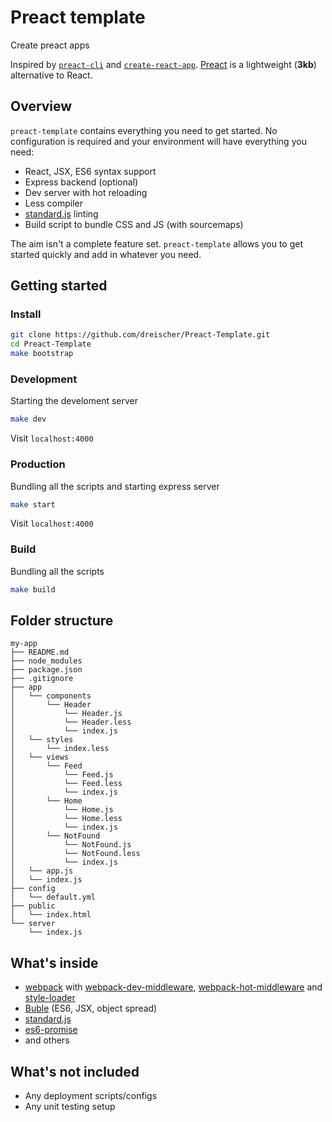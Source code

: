 # Preact template
Create preact apps

Inspired by [`preact-cli`](https://github.com/developit/preact-cli) and [`create-react-app`](https://github.com/facebookincubator/create-react-app/).  [Preact](https://github.com/developit/preact) is a lightweight (**3kb**) alternative to React.

## Overview
`preact-template` contains everything you need to get started. No configuration is required and your environment will have everything you need:
- React, JSX, ES6 syntax support
- Express backend (optional)
- Dev server with hot reloading
- Less compiler
- [standard.js](https://github.com/standard/standard) linting
- Build script to bundle CSS and JS (with sourcemaps)

The aim isn't a complete feature set. `preact-template` allows you to get started quickly and add in whatever you need.

## Getting started
### Install
```sh
git clone https://github.com/dreischer/Preact-Template.git
cd Preact-Template
make bootstrap
```

### Development
Starting the develoment server
```sh
make dev
```
Visit `localhost:4000`

### Production
Bundling all the scripts and starting express server
```sh
make start
```
Visit `localhost:4000`

### Build
Bundling all the scripts
```sh
make build
```

## Folder structure
```
my-app
├── README.md
├── node_modules
├── package.json
├── .gitignore
├── app
│   └── components
│       └── Header
│           └── Header.js
│           └── Header.less
│           └── index.js
│   └── styles
│       └── index.less
│   └── views
│       └── Feed
│           └── Feed.js
│           └── Feed.less
│           └── index.js
│       └── Home
│           └── Home.js
│           └── Home.less
│           └── index.js
│       └── NotFound
│           └── NotFound.js
│           └── NotFound.less
│           └── index.js
│   └── app.js
│   └── index.js
├── config
│   └── default.yml
├── public
│   └── index.html
└── server
    └── index.js
```
## What's inside
- [webpack](https://webpack.js.org/) with [webpack-dev-middleware](https://github.com/webpack/webpack-dev-middleware), [webpack-hot-middleware](https://github.com/glenjamin/webpack-hot-middleware) and [style-loader](https://github.com/webpack/style-loader)
- [Buble](https://gitlab.com/Rich-Harris/buble) (ES6, JSX, object spread)
- [standard.js](https://github.com/standard/standard)
- [es6-promise](https://github.com/stefanpenner/es6-promise)
- and others

## What's not included
- Any deployment scripts/configs
- Any unit testing setup
